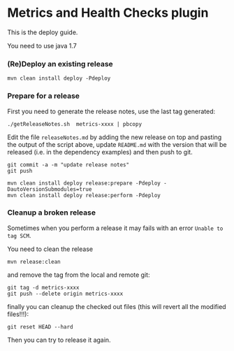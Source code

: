Metrics and Health Checks plugin
================================

This is the deploy guide.

You need to use java 1.7

### (Re)Deploy an existing release

```
mvn clean install deploy -Pdeploy
```

### Prepare for a release

First you need to generate the release notes, use the last tag generated:

```
./getReleaseNotes.sh  metrics-xxxx | pbcopy
```

Edit the file `releaseNotes.md` by adding the new release on top and pasting the output of the script above,
update `README.md` with the version that will be released (i.e. in the dependency examples) and then push to git.

```
git commit -a -m "update release notes"
git push
```

```
mvn clean install deploy release:prepare -Pdeploy -DautoVersionSubmodules=true
mvn clean install deploy release:perform -Pdeploy
```

### Cleanup a broken release

Sometimes when you perform a release it may fails with an error `Unable to tag SCM`.

You need to clean the release

```
mvn release:clean
```

and remove the tag from the local and remote git:

```
git tag -d metrics-xxxx
git push --delete origin metrics-xxxx
```

finally you can cleanup the checked out files (this will revert all the modified files!!!):

```
git reset HEAD --hard
```

Then you can try to release it again.

